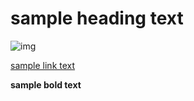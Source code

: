 # sample heading text

![__img__](../_statics/totoro.jpg)

[sample link text](kite.com)

**sample bold text**
